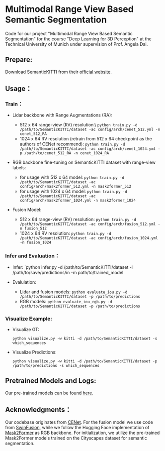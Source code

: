 # Multimodal Range View Based Semantic Segmentation
Code for our project "Multimodal Range View Based Semantic Segmentation" for the course "Deep Learning for 3D Perception" at the Technical University of Munich under supervision of Prof. Angela Dai.

## Prepare:
Download SemanticKITTI from their [official website](http://www.semantic-kitti.org/dataset.html).

## Usage：
### Train：
- Lidar backbone with Range Augmentations (RA):
    - 512 x 64 range-view (RV) resolution:\\
        `python train.py -d /path/to/SemanticKITTI/dataset -ac config/arch/cenet_512.yml -n cenet_512_RA`
    - 1024 x 64 RV resolution (retrain from 512 x 64 checkpoint as the authors of CENet recommend):
        `python train.py -d /path/to/SemanticKITTI/dataset -ac config/arch/cenet_1024.yml -p /path/to/cenet_512_RA -n cenet_1024_RA`

- RGB backbone fine-tuning on SemanticKITTI dataset with range-view labels:
    - for usage with 512 x 64 model:
        `python train.py -d /path/to/SemanticKITTI/dataset -ac config/arch/mask2former_512.yml -n mask2former_512`
    - for usage with 1024 x 64 model:
        `python train.py -d /path/to/SemanticKITTI/dataset -ac config/arch/mask2former_1024.yml -n mask2former_1024`

- Fusion Model:
    - 512 x 64 range-view (RV) resolution:
        `python train.py -d /path/to/SemanticKITTI/dataset -ac config/arch/fusion_512.yml -n fusion_512`
    - 1024 x 64 RV resolution:
        `python train.py -d /path/to/SemanticKITTI/dataset -ac config/arch/fusion_1024.yml -n fusion_1024`

### Infer and Evaluation：
- Infer:
    `python infer.py -d /path/to/SemanticKITTI/dataset -l /path/to/save/predictions/in -m path/to/trained_model

- Evalulation:
    - Lidar and fusion models:
        `python evaluate_iou.py -d /path/to/SemanticKITTI/dataset -p /path/to/predictions`
    - RGB models:
        `python evaluate_iou_rgb.py -d /path/to/SemanticKITTI/dataset -p /path/to/predictions`

### Visualize Example:
- Visualize GT:

  `python visualize.py -w kitti -d /path/to/SemanticKITTI/dataset -s which_sequences`

- Visualize Predictions:

  `python visualize.py -w kitti -d /path/to/SemanticKITTI/dataset -p /path/to/predictions -s which_sequences`


## Pretrained Models and Logs:
Our pre-trained models can be found [here](https://drive.google.com/drive/folders/18lHtsK8KS-kRpsY5zd32y_7Ps0qVC5o9?usp=sharing).

## Acknowledgments：
Our codebase originates from [CENet](https://github.com/huixiancheng/CENet). For the fusion model we use code from [SwinFusion](https://github.com/Linfeng-Tang/SwinFusion), while we follow the Hugging Face implementation of [Mask2Former](https://huggingface.co/docs/transformers/main/model_doc/mask2former) as RGB backbone. For initialization, we utilize the pre-trained Mask2Former models trained on the Cityscapes dataset for semantic segmentation.

